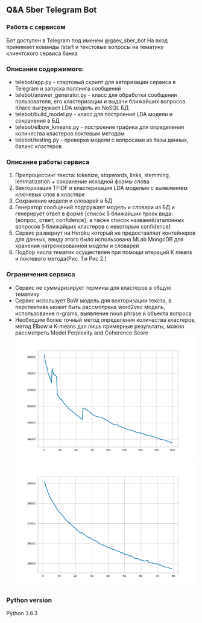 
## Q&A Sber Telegram Bot

### Работа с сервисом
Бот доступен в Telegram под именем @gaev_sber_bot
На вход принимает команды /start и текстовые вопросы на тематику клиентского сервиса банка

### Описание содержимого:
* telebot/app.py - стартовый скрипт для авторизации сервиса в Telegram и запуска поллинга сообщений
* telebot/answer_generator.py - класс для обработки сообщения пользователя, его кластеризации и выдачи ближайших вопросов. Класс выгружает LDA модель из NoSQL БД
* telebot/build_model.py - класс для построения LDA модели и сохранения в БД
* telebot/elbow_kmeans.py - построение графика для определения количества кластеров локтевым методом
* telebot/testing.py - проверка модели с вопросами из базы данных, баланс кластеров

### Описание работы сервиса
1) Препроцессинг текста: tokenize, stopwords, links, stemming, lemmatization + сохранение исходной формы слова
2) Векторизация TFIDF и кластеризация LDA моделью с выявлением ключевых слов в кластере
3) Сохранение модели и словарей в БД
4) Генератор сообщений подгружает модель и словари из БД и генерирует ответ в форме [список 5 ближайших троек вида: {вопрос, ответ, confidence}, а также список названий/эталонных вопросов 5 ближайших кластеров с некоторым confidence]
5) Сервис развернут на Heroku который не предоставляет контейнеров для данных, ввиду этого было использована MLab MongoDB для хранения натренированной модели и словарей
6) Подбор числа тематик осуществлен при помощи итераций K means и локтевого метода(Рис. 1 и Рис 2.)
### Ограничения сервиса
* Сервис не суммаризирует термины для кластеров в общую тематику
* Сервис использует BoW модель для векторизации текста, в перспективе может быть рассмотрена word2vec модель, использование n-grams, выявление noun phrase и объекта вопроса
* Необходим более точный метод определения количества кластеров, метод Elbow и K-means дал лишь примерные результаты, можно рассмотреть Model Perplexity and Coherence Score
![alt text](https://raw.githubusercontent.com/romangaev/telebot/master/Figure_1.png)
![alt text](https://raw.githubusercontent.com/romangaev/telebot/master/Figure_2.png)

### Python version
Python 3.6.3

